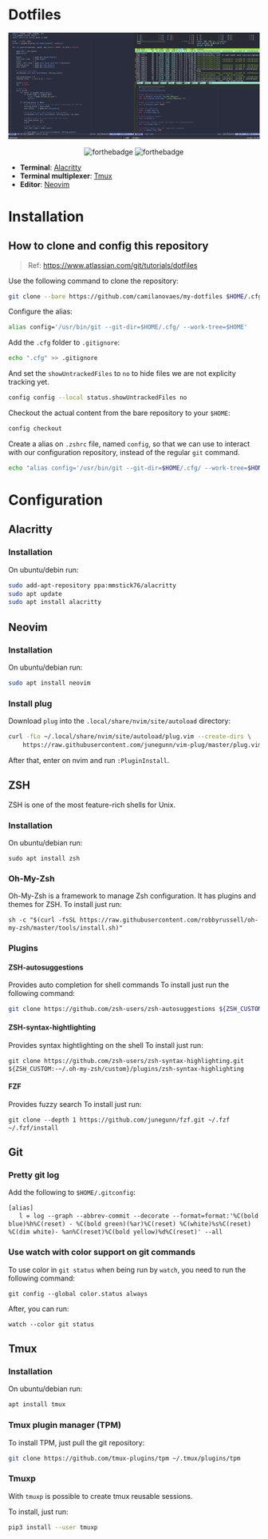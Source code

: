 # Dotfiles

<div align="center">

![Terminal](terminal.png)

![forthebadge](https://forthebadge.com/images/badges/built-by-hipsters.svg)
![forthebadge](https://forthebadge.com/images/badges/winter-is-coming.svg)
</div>

- **Terminal**: [Alacritty](https://github.com/jwilm/alacritty)
- **Terminal multiplexer**: [Tmux](https://github.com/tmux/tmux)
- **Editor**: [Neovim](https://github.com/neovim/neovim)

# Installation
## How to clone and config this repository
> Ref: https://www.atlassian.com/git/tutorials/dotfiles

Use the following command to clone the repository:

```bash
git clone --bare https://github.com/camilanovaes/my-dotfiles $HOME/.cfg
```

Configure the alias:
```bash
alias config='/usr/bin/git --git-dir=$HOME/.cfg/ --work-tree=$HOME'
```

Add the `.cfg` folder to `.gitignore`:
```bash
echo ".cfg" >> .gitignore
```

And set the `showUntrackedFiles` to `no` to hide files we are not explicity tracking yet.

```bash
config config --local status.showUntrackedFiles no
```

Checkout the actual content from the bare repository to your `$HOME`:
```bash
config checkout
```

Create a alias on `.zshrc` file, named `config`, so that we can use to interact with our configuration repository, instead of the regular `git` command.

```bash
echo "alias config='/usr/bin/git --git-dir=$HOME/.cfg/ --work-tree=$HOME'" >> $HOME/.zshrc
```

# Configuration
## Alacritty
### Installation
On ubuntu/debin run:

```bash
sudo add-apt-repository ppa:mmstick76/alacritty
sudo apt update
sudo apt install alacritty
```
## Neovim
### Installation
On ubuntu/debian run:

```bash
sudo apt install neovim
```

### Install plug
Download `plug` into the `.local/share/nvim/site/autoload` directory:

```bash
curl -fLo ~/.local/share/nvim/site/autoload/plug.vim --create-dirs \
    https://raw.githubusercontent.com/junegunn/vim-plug/master/plug.vim
```

After that, enter on nvim and run `:PluginInstall`.

## ZSH
ZSH is one of the most feature-rich shells for Unix.

### Installation
On ubuntu/debian run:

```
sudo apt install zsh
```

### Oh-My-Zsh
Oh-My-Zsh is a framework to manage Zsh configuration. It has plugins and themes for ZSH.
To install just run:

```
sh -c "$(curl -fsSL https://raw.githubusercontent.com/robbyrussell/oh-my-zsh/master/tools/install.sh)"
```

### Plugins
#### ZSH-autosuggestions
Provides auto completion for shell commands
To install just run the following command:

```bash
git clone https://github.com/zsh-users/zsh-autosuggestions ${ZSH_CUSTOM:-~/.oh-my-zsh/custom}/plugins/zsh-autosuggestions
```

#### ZSH-syntax-hightlighting
Provides syntax hightlighting on the shell
To install just run:

```
git clone https://github.com/zsh-users/zsh-syntax-highlighting.git ${ZSH_CUSTOM:-~/.oh-my-zsh/custom}/plugins/zsh-syntax-highlighting
```

#### FZF
Provides fuzzy search
To install just run:

```
git clone --depth 1 https://github.com/junegunn/fzf.git ~/.fzf
~/.fzf/install
```

## Git
### Pretty git log
Add the following to `$HOME/.gitconfig`:
```
[alias]
   l = log --graph --abbrev-commit --decorate --format=format:'%C(bold blue)%h%C(reset) - %C(bold green)(%ar)%C(reset) %C(white)%s%C(reset) %C(dim white)- %an%C(reset)%C(bold yellow)%d%C(reset)' --all
```

### Use watch with color support on git commands
To use color in `git status` when being run by `watch`, you need to run the following command:

```
git config --global color.status always
```

After, you can run:

```
watch --color git status
```

## Tmux
### Installation
On ubuntu/debian run:

```bash
apt install tmux
```

### Tmux plugin manager (TPM)
To install TPM, just pull the git repository:

```bash
git clone https://github.com/tmux-plugins/tpm ~/.tmux/plugins/tpm
```

### Tmuxp
With `tmuxp` is possible to create tmux reusable sessions.

To install, just run:

```bash
pip3 install --user tmuxp
```

